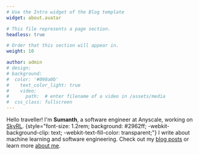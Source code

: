 ```yaml
---
# Use the Intro widget of the Blog template
widget: about.avatar

# This file represents a page section.
headless: true

# Order that this section will appear in.
weight: 10

author: admin
# design:
# background: 
#  color: '#090a0b'
#    text_color_light: true
#    video:
#      path:  # enter filename of a video in /assets/media
#  css_class: fullscreen
---
```


Hello traveller! I'm **Sumanth**, a software engineer at Anyscale, working on [SkyRL](https://github.com/NovaSky-AI/SkyRL).
{style="font-size: 1.2rem; background: #2962ff; -webkit-background-clip: text; -webkit-text-fill-color: transparent;"}
I write about machine learning and software engineering. Check out my [blog posts](/post/) or learn more [about me](/about/).
 
